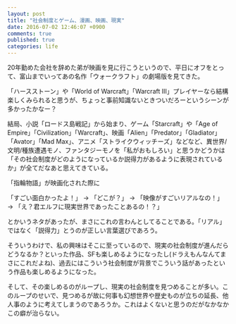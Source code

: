 ```yaml
---
layout: post
title: "社会制度とゲーム、漫画、映画、現実"
date: 2016-07-02 12:46:07 +0900
comments: true
published: true
categories: life
---
```


20年勤めた会社を辞めた弟が映画を見に行こうというので、平日にオフをとって、富山までいってあの名作「ウォークラフト」の劇場版を見てきた。

「ハースストーン」や「World of Warcraft」「Warcraft III」プレイヤーなら結構楽しくみられると思うが、ちょっと事前知識ないときついだろーというシーンが多かったかなー？

結局、小説「ロードス島戦記」から始まり、ゲーム「Starcraft」や「Age of Empire」「Civilization」「Warcraft」、映画「Alien」「Predator」「Gladiator」「Avator」「Mad Max」、アニメ「ストライクウィッチーズ」などなど、異世界/文明/種族遭遇モノ、ファンタジーモノを「私がおもしろい」と思うかどうかは「その社会制度がどのようになっているか説得力があるように表現されているか」が全てだなあと思えてきている。

「指輪物語」が映画化された際に

「すごい面白かったよ！」 → 「どこが？」 → 「映像がすごいリアルなの！」 → 「え？君エルフに現実世界であったことあるの！？」

とかいうネタがあったが、まさにこれの言わんとしてることである。「リアル」ではなく「説得力」とうのが正しい言葉選びであろう。

そういうわけで、私の興味はそこに至っているので、現実の社会制度が進んだらどうなるか？といった作品、SFも楽しめるようになったし(ドラえもんなんてまさにこれだよね)、過去にはこういう社会制度が背景でこういう話があったという作品も楽しめるようになった。

そして、その楽しめるのがループし、現実の社会制度を見つめることが多い。このループのせいで、見つめるが故に何事も幻想世界や歴史ものが立ちの延長、他人事のように考えてしまうのであろうか。これはよくないと思うのだがなかなかこの癖が治らない。
